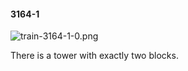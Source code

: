 #### 3164-1
![train-3164-1-0.png](https://github.com/lil-lab/nlvr/raw/master/nlvr/train/images/9/train-3164-1-0.png "train-3164-1-0.png")

There is a tower with exactly two blocks.